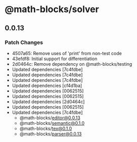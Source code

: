 # @math-blocks/solver

## 0.0.13

### Patch Changes

- 4507a65: Remove uses of 'print' from non-test code
- 43efdf8: Initial support for differentiation
- 2d0464c: Remove dependency on @math-blocks/testing
- Updated dependencies [7c4fdbe]
- Updated dependencies [7c4fdbe]
- Updated dependencies [7c4fdbe]
- Updated dependencies [cf4d1ba]
- Updated dependencies [0062515]
- Updated dependencies [0062515]
- Updated dependencies [2d0464c]
- Updated dependencies [0062515]
- Updated dependencies [7c4fdbe]
  - @math-blocks/editor@0.0.13
  - @math-blocks/semantic@0.1.0
  - @math-blocks/tex@0.1.0
  - @math-blocks/parser@0.0.13
